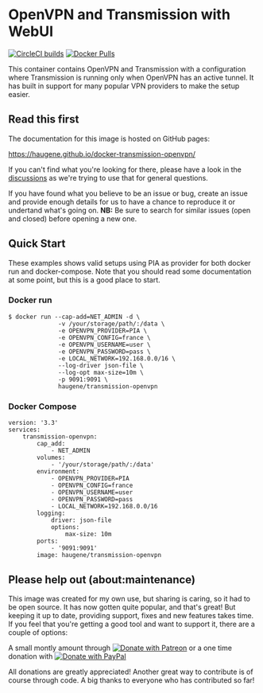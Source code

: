 # OpenVPN and Transmission with WebUI

[![CircleCI builds](https://img.shields.io/circleci/build/github/haugene/docker-transmission-openvpn)](https://circleci.com/gh/haugene/docker-transmission-openvpn)
[![Docker Pulls](https://img.shields.io/docker/pulls/haugene/transmission-openvpn.svg)](https://hub.docker.com/r/haugene/transmission-openvpn/)

This container contains OpenVPN and Transmission with a configuration
where Transmission is running only when OpenVPN has an active tunnel.
It has built in support for many popular VPN providers to make the setup easier.

## Read this first

The documentation for this image is hosted on GitHub pages:

https://haugene.github.io/docker-transmission-openvpn/

If you can't find what you're looking for there, please have a look
in the [discussions](https://github.com/haugene/docker-transmission-openvpn/discussions)
as we're trying to use that for general questions.

If you have found what you believe to be an issue or bug, create an issue and provide
enough details for us to have a chance to reproduce it or undertand what's going on.
**NB:** Be sure to search for similar issues (open and closed) before opening a new one.

## Quick Start

These examples shows valid setups using PIA as provider for both
docker run and docker-compose. Note that you should read some documentation
at some point, but this is a good place to start.

### Docker run

```
$ docker run --cap-add=NET_ADMIN -d \
              -v /your/storage/path/:/data \
              -e OPENVPN_PROVIDER=PIA \
              -e OPENVPN_CONFIG=france \
              -e OPENVPN_USERNAME=user \
              -e OPENVPN_PASSWORD=pass \
              -e LOCAL_NETWORK=192.168.0.0/16 \
              --log-driver json-file \
              --log-opt max-size=10m \
              -p 9091:9091 \
              haugene/transmission-openvpn
```

### Docker Compose
```
version: '3.3'
services:
    transmission-openvpn:
        cap_add:
            - NET_ADMIN
        volumes:
            - '/your/storage/path/:/data'
        environment:
            - OPENVPN_PROVIDER=PIA
            - OPENVPN_CONFIG=france
            - OPENVPN_USERNAME=user
            - OPENVPN_PASSWORD=pass
            - LOCAL_NETWORK=192.168.0.0/16
        logging:
            driver: json-file
            options:
                max-size: 10m
        ports:
            - '9091:9091'
        image: haugene/transmission-openvpn
```

## Please help out (about:maintenance)
This image was created for my own use, but sharing is caring, so it had to be open source.
It has now gotten quite popular, and that's great! But keeping it up to date, providing support, fixes
and new features takes time. If you feel that you're getting a good tool and want to support it, there are a couple of options:

A small montly amount through [![Donate with Patreon](images/patreon.png)](https://www.patreon.com/haugene) or
a one time donation with [![Donate with PayPal](https://img.shields.io/badge/Donate-PayPal-green.svg)](https://www.paypal.com/cgi-bin/webscr?cmd=_s-xclick&hosted_button_id=73XHRSK65KQYC)

All donations are greatly appreciated! Another great way to contribute is of course through code.
A big thanks to everyone who has contributed so far!
